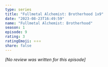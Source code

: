 ```yaml
---
type: series
title: "Fullmetal Alchemist: Brotherhood 1x9"
date: "2023-08-23T16:49:59"
name: "Fullmetal Alchemist: Brotherhood"
season: 1
episode: 9
rating: 3
ratingEmoji: ⭐️⭐️⭐️
share: false
---
```


_[No review was written for this episode]_
